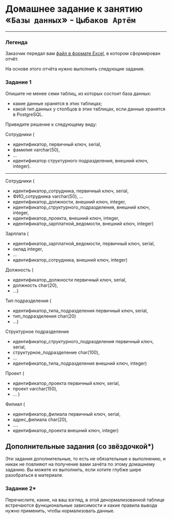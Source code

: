 # Домашнее задание к занятию «`Базы данных`» - `Цыбаков Артём`
---
### Легенда

Заказчик передал вам [файл в формате Excel](https://github.com/netology-code/sdb-homeworks/blob/main/resources/hw-12-1.xlsx), в котором сформирован отчёт. 

На основе этого отчёта нужно выполнить следующие задания.

### Задание 1

Опишите не менее семи таблиц, из которых состоит база данных:

- какие данные хранятся в этих таблицах;
- какой тип данных у столбцов в этих таблицах, если данные хранятся в PostgreSQL.

Приведите решение к следующему виду:

Сотрудники (

- идентификатор, первичный ключ, serial,
- фамилия varchar(50),
- ...
- идентификатор структурного подразделения, внешний ключ, integer).

---

Сотрудники (
- идентификатор_сотрудника, первичный ключ, serial,
- ФИО_сотрудника varchar(50),
...
- идентификатор_должности, внешний ключ, integer,
- идентификатор_структурного_подразделения, внешний ключ, integer,
- идентификатор_проекта, внешний ключ, integer,
- идентификатор_зарплатной_ведомости, внешний ключ, integer)

Зарплата (
- идентификатор_зарплатной_ведомости, первичный ключ, serial,
- оклад integer,
- ...
- идентификатор_сотрудника, внешний ключ, integer)

Должность (
- идентификатор_должности первичный ключ, serial,
- должность char(20),
- ...)

Тип подразделения (
- идентификатор_типа_подразделения первичный ключ, serial,
- тип_подразделения char(20)
- ...)

Структурное подразделение 
- идентификатор_структурного_подразделения первичный ключ, serial,
- структурное_подразделение char(100),
- ...
- идентификатор_типа_подразделения внешний ключ, integer)

Проект (
- идентификатор_проекта первичный ключ, serial,
- проект varchar(150),
- ... )

Филиал (
- идентификатор_филиала первичный ключ, serial,
- адрес_филиала char(20),
- ....
- идентификатор_проекта внешний ключ, integer)



## Дополнительные задания (со звёздочкой*)
Эти задания дополнительные, то есть не обязательные к выполнению, и никак не повлияют на получение вами зачёта по этому домашнему заданию. Вы можете их выполнить, если хотите глубже шире разобраться в материале.


### Задание 2*

Перечислите, какие, на ваш взгляд, в этой денормализованной таблице встречаются функциональные зависимости и какие правила вывода нужно применить, чтобы нормализовать данные.
